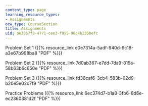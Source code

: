 ```yaml
---
content_type: page
learning_resource_types:
- Assignments
ocw_type: CourseSection
title: Assignments
uid: ae3857f8-4771-cee3-f955-96c4b235befc
---
```


Problem Set 1 ({{% resource_link e0e7314a-5adf-940d-9c18-a3e67b998ba8 "PDF" %}})

Problem Set 2 ({{% resource_link 7d0ab367-e7dd-7da9-815a-58b63b6c650e "PDF" %}})

Problem Set 3 ({{% resource_link fd38caf6-3cb4-583b-02d9-b20e5e02c7f9 "PDF" %}})

Practice Problems ({{% resource_link 6ec374d7-b1a8-3fb6-8d6e-ec2360381d2f "PDF" %}})